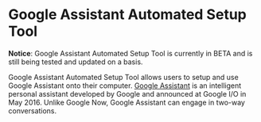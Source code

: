 # Google Assistant Automated Setup Tool

**Notice**: Google Assistant Automated Setup Tool is currently in BETA and is still being tested and updated on a basis.  

Google Assistant Automated Setup Tool allows users to setup and use Google Assistant onto their computer. [Google Assistant](https://en.wikipedia.org/wiki/Google_Assistant) is an intelligent personal assistant developed by Google and announced at Google I/O in May 2016. Unlike Google Now, Google Assistant can engage in two-way conversations.
